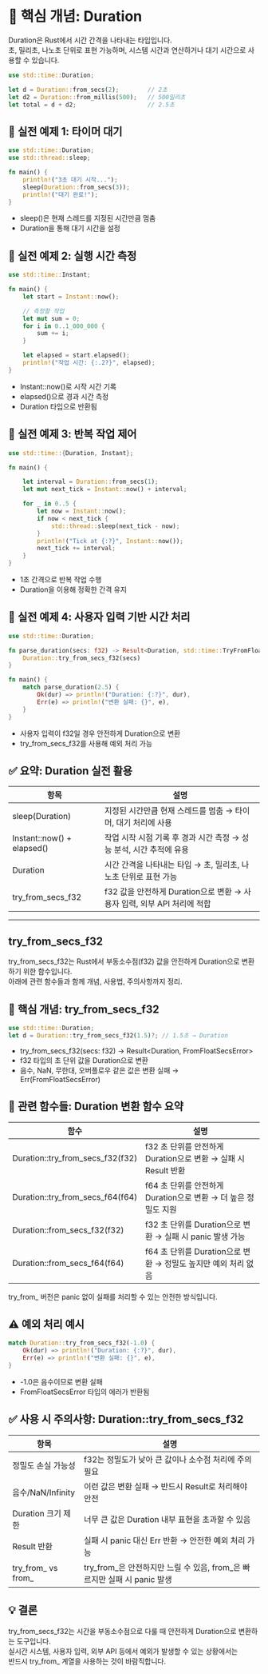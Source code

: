 # 🧠 핵심 개념: Duration
Duration은 Rust에서 시간 간격을 나타내는 타입입니다.  
초, 밀리초, 나노초 단위로 표현 가능하며, 시스템 시간과 연산하거나 대기 시간으로 사용할 수 있습니다.

```rust
use std::time::Duration;

let d = Duration::from_secs(2);        // 2초
let d2 = Duration::from_millis(500);   // 500밀리초
let total = d + d2;                    // 2.5초

```

## 🔧 실전 예제 1: 타이머 대기
```rust
use std::time::Duration;
use std::thread::sleep;

fn main() {
    println!("3초 대기 시작...");
    sleep(Duration::from_secs(3));
    println!("대기 완료!");
}
```

- sleep()은 현재 스레드를 지정된 시간만큼 멈춤
- Duration을 통해 대기 시간을 설정

## 🔧 실전 예제 2: 실행 시간 측정
```rust
use std::time::Instant;

fn main() {
    let start = Instant::now();

    // 측정할 작업
    let mut sum = 0;
    for i in 0..1_000_000 {
        sum += i;
    }

    let elapsed = start.elapsed();
    println!("작업 시간: {:.2?}", elapsed);
}
```

- Instant::now()로 시작 시간 기록
- elapsed()으로 경과 시간 측정
- Duration 타입으로 반환됨

## 🔧 실전 예제 3: 반복 작업 제어
```rust
use std::time::{Duration, Instant};

fn main() {

    let interval = Duration::from_secs(1);
    let mut next_tick = Instant::now() + interval;

    for _ in 0..5 {
        let now = Instant::now();
        if now < next_tick {
            std::thread::sleep(next_tick - now);
        }
        println!("Tick at {:?}", Instant::now());
        next_tick += interval;
    }
}
```

- 1초 간격으로 반복 작업 수행
- Duration을 이용해 정확한 간격 유지

## 🔧 실전 예제 4: 사용자 입력 기반 시간 처리
```rust
use std::time::Duration;

fn parse_duration(secs: f32) -> Result<Duration, std::time::TryFromFloatSecsError> {
    Duration::try_from_secs_f32(secs)
}

fn main() {
    match parse_duration(2.5) {
        Ok(dur) => println!("Duration: {:?}", dur),
        Err(e) => println!("변환 실패: {}", e),
    }
}
```

- 사용자 입력이 f32일 경우 안전하게 Duration으로 변환
- try_from_secs_f32를 사용해 예외 처리 가능


## ✅ 요약: Duration 실전 활용

| 항목                     | 설명                                                              |
|--------------------------|-------------------------------------------------------------------|
| sleep(Duration)          | 지정된 시간만큼 현재 스레드를 멈춤 → 타이머, 대기 처리에 사용         |
| Instant::now() + elapsed() | 작업 시작 시점 기록 후 경과 시간 측정 → 성능 분석, 시간 추적에 유용   |
| Duration                 | 시간 간격을 나타내는 타입 → 초, 밀리초, 나노초 단위로 표현 가능       |
| try_from_secs_f32        | f32 값을 안전하게 Duration으로 변환 → 사용자 입력, 외부 API 처리에 적합 |


---

## try_from_secs_f32

try_from_secs_f32는 Rust에서 부동소수점(f32) 값을 안전하게 Duration으로 변환하기 위한 함수입니다.  
아래에 관련 함수들과 함께 개념, 사용법, 주의사항까지 정리.

## 🧠 핵심 개념: try_from_secs_f32
```rust
use std::time::Duration;
let d = Duration::try_from_secs_f32(1.5)?; // 1.5초 → Duration
```

- try_from_secs_f32(secs: f32) -> Result<Duration, FromFloatSecsError>
- f32 타입의 초 단위 값을 Duration으로 변환
- 음수, NaN, 무한대, 오버플로우 같은 값은 변환 실패 → Err(FromFloatSecsError)


## 🔧 관련 함수들: Duration 변환 함수 요약
| 함수                          | 설명                                                              |
|-------------------------------|-------------------------------------------------------------------|
| Duration::try_from_secs_f32(f32) | f32 초 단위를 안전하게 Duration으로 변환 → 실패 시 Result 반환         |
| Duration::try_from_secs_f64(f64) | f64 초 단위를 안전하게 Duration으로 변환 → 더 높은 정밀도 지원          |
| Duration::from_secs_f32(f32)     | f32 초 단위를 Duration으로 변환 → 실패 시 panic 발생 가능               |
| Duration::from_secs_f64(f64)     | f64 초 단위를 Duration으로 변환 → 정밀도 높지만 예외 처리 없음          |

try_from_ 버전은 panic 없이 실패를 처리할 수 있는 안전한 방식입니다.


## ⚠️ 예외 처리 예시
```rust
match Duration::try_from_secs_f32(-1.0) {
    Ok(dur) => println!("Duration: {:?}", dur),
    Err(e) => println!("변환 실패: {}", e),
}
```

- -1.0은 음수이므로 변환 실패
- FromFloatSecsError 타입의 에러가 반환됨

## ✅ 사용 시 주의사항: Duration::try_from_secs_f32

| 항목                  | 설명                                                                 |
|-----------------------|----------------------------------------------------------------------|
| 정밀도 손실 가능성     | f32는 정밀도가 낮아 큰 값이나 소수점 처리에 주의 필요                     |
| 음수/NaN/Infinity     | 이런 값은 변환 실패 → 반드시 Result로 처리해야 안전                      |
| Duration 크기 제한     | 너무 큰 값은 Duration 내부 표현을 초과할 수 있음                         |
| Result 반환            | 실패 시 panic 대신 Err 반환 → 안전한 예외 처리 가능                       |
| try_from_ vs from_    | try_from_은 안전하지만 느릴 수 있음, from_은 빠르지만 실패 시 panic 발생   |


## 💡 결론
try_from_secs_f32는 시간을 부동소수점으로 다룰 때 안전하게 Duration으로 변환하는 도구입니다.  
실시간 시스템, 사용자 입력, 외부 API 등에서 예외가 발생할 수 있는 상황에서는  
반드시 try_from_ 계열을 사용하는 것이 바람직합니다.



